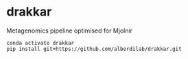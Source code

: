 # drakkar
Metagenomics pipeline optimised for Mjolnir

```
conda activate drakkar
pip install git+https://github.com/alberdilab/drakkar.git
```
